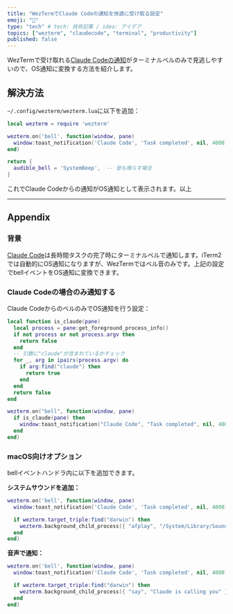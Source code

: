 ```yaml
---
title: "WezTermでClaude Codeの通知を快適に受け取る設定"
emoji: "🔔"
type: "tech" # tech: 技術記事 / idea: アイデア
topics: ["wezterm", "claudecode", "terminal", "productivity"]
published: false
---
```


WezTermで受け取れる[Claude Codeの通知](https://docs.anthropic.com/en/docs/claude-code/settings#notification-setup)がターミナルベルのみで見逃しやすいので、OS通知に変換する方法を紹介します。

## 解決方法

`~/.config/wezterm/wezterm.lua`に以下を追加：

```lua
local wezterm = require 'wezterm'

wezterm.on('bell', function(window, pane)
  window:toast_notification('Claude Code', 'Task completed', nil, 4000)
end)

return {
  audible_bell = 'SystemBeep',  -- 音も鳴らす場合
}
```

これでClaude Codeからの通知がOS通知として表示されます。以上

---

## Appendix

### 背景

[Claude Code](https://claude.ai/code)は長時間タスクの完了時にターミナルベルで通知します。iTerm2では自動的にOS通知になりますが、WezTermではベル音のみです。上記の設定でbellイベントをOS通知に変換できます。

### Claude Codeの場合のみ通知する

Claude CodeからのベルのみでOS通知を行う設定：

```lua
local function is_claude(pane)
  local process = pane:get_foreground_process_info()
  if not process or not process.argv then
    return false
  end
  -- 引数に"claude"が含まれているかチェック
  for _, arg in ipairs(process.argv) do
    if arg:find("claude") then
      return true
    end
  end
  return false
end

wezterm.on("bell", function(window, pane)
  if is_claude(pane) then
    window:toast_notification("Claude Code", "Task completed", nil, 4000)
  end
end)
```

### macOS向けオプション

bellイベントハンドラ内に以下を追加できます。

**システムサウンドを追加：**

```lua
wezterm.on('bell', function(window, pane)
  window:toast_notification('Claude Code', 'Task completed', nil, 4000)

  if wezterm.target_triple:find("darwin") then
    wezterm.background_child_process({ "afplay", "/System/Library/Sounds/Submarine.aiff" })
  end
end)
```

**音声で通知：**

```lua
wezterm.on('bell', function(window, pane)
  window:toast_notification('Claude Code', 'Task completed', nil, 4000)

  if wezterm.target_triple:find("darwin") then
    wezterm.background_child_process({ "say", "Claude is calling you" })
  end
end)
```
